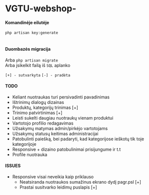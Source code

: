 # VGTU-webshop-


<h4>Komandinėje eilutėje</h4>
<code>php artisan key:generate</code>
<br><br>
<h4>Duombazės migracija</h4>
Arba <code>php artisan migrate</code><br>
Arba įsikelkit failą iš <code>SQL</code> aplanko

<code>[+] - sutvarkyta</code>
<code>[-] - pradėta</code>

<h4>TODO</h4>
<ul>
  <li>Keliant nuotraukas turi persivadinti pavadinimas</li>
  <li>Ištrinimų dialogų dizainas</li>
  <li>Produktų, kategorijų trinimas [+]</li>
  <li>Trinimo patvirtinimas [+]</li>
  <li>Leisti sukelti daugiau nuotraukų vienam produktui</li>
  <li>Vartotojo profilio redagavimas</li>
  <li>Užsakymų matymas admin/pirkėjo vartotojams</li>
  <li>Užsakymų statusų keitimas administracijai</li>
  <li>Patobulinti paiešką, bei padaryti, kad kategorijose ieškotų tik toje kategorijoje</li>
  <li>Responsive + dizaino patobulinimai prisijungume ir t.t</li>
  <li>Profile nuotrauka</li>
</ul>


<h4>ISSUES</h4>
<ul>
  <li>Responsive visai neveikia kaip priklauso
    <ul>
    <li>Neatsiranda nuotraukos sumažinus ekrano dydį pagr.psl [+]</li>
    <li>Prastai susitvarko leidimų puslapis [+]</li>
    </ul>
  </li>

</ul>
